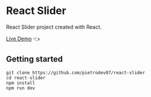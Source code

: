 # React Slider

React Slider project created with React.

[Live Demo](https://react-slider-pietrodev07.vercel.app) :point_left:

## Getting started

```
git clone https://github.com/pietrodev07/react-slider
cd react-slider
npm install
npm run dev
```